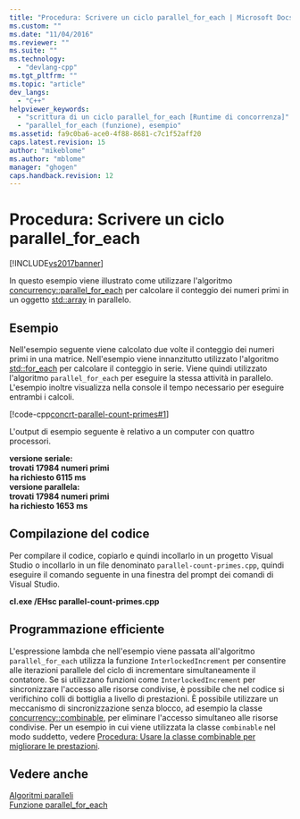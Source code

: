 ```yaml
---
title: "Procedura: Scrivere un ciclo parallel_for_each | Microsoft Docs"
ms.custom: ""
ms.date: "11/04/2016"
ms.reviewer: ""
ms.suite: ""
ms.technology: 
  - "devlang-cpp"
ms.tgt_pltfrm: ""
ms.topic: "article"
dev_langs: 
  - "C++"
helpviewer_keywords: 
  - "scrittura di un ciclo parallel_for_each [Runtime di concorrenza]"
  - "parallel_for_each (funzione), esempio"
ms.assetid: fa9c0ba6-ace0-4f88-8681-c7c1f52aff20
caps.latest.revision: 15
author: "mikeblome"
ms.author: "mblome"
manager: "ghogen"
caps.handback.revision: 12
---
```

# Procedura: Scrivere un ciclo parallel_for_each
[!INCLUDE[vs2017banner](../../assembler/inline/includes/vs2017banner.md)]

In questo esempio viene illustrato come utilizzare l'algoritmo [concurrency::parallel\_for\_each](../Topic/parallel_for_each%20Function.md) per calcolare il conteggio dei numeri primi in un oggetto [std::array](../../standard-library/array-class-stl.md) in parallelo.  
  
## Esempio  
 Nell'esempio seguente viene calcolato due volte il conteggio dei numeri primi in una matrice.  Nell'esempio viene innanzitutto utilizzato l'algoritmo [std::for\_each](../Topic/for_each.md) per calcolare il conteggio in serie.  Viene quindi utilizzato l'algoritmo `parallel_for_each` per eseguire la stessa attività in parallelo.  L'esempio inoltre visualizza nella console il tempo necessario per eseguire entrambi i calcoli.  
  
 [!code-cpp[concrt-parallel-count-primes#1](../../parallel/concrt/codesnippet/CPP/how-to-write-a-parallel-for-each-loop_1.cpp)]  
  
 L'output di esempio seguente è relativo a un computer con quattro processori.  
  
  **versione seriale:**  
**trovati 17984 numeri primi**  
**ha richiesto 6115 ms**  
**versione parallela:**  
**trovati 17984 numeri primi**  
**ha richiesto 1653 ms**   
## Compilazione del codice  
 Per compilare il codice, copiarlo e quindi incollarlo in un progetto Visual Studio o incollarlo in un file denominato `parallel-count-primes.cpp`, quindi eseguire il comando seguente in una finestra del prompt dei comandi di Visual Studio.  
  
 **cl.exe \/EHsc parallel\-count\-primes.cpp**  
  
## Programmazione efficiente  
 L'espressione lambda che nell'esempio viene passata all'algoritmo `parallel_for_each` utilizza la funzione `InterlockedIncrement` per consentire alle iterazioni parallele del ciclo di incrementare simultaneamente il contatore.  Se si utilizzano funzioni come `InterlockedIncrement` per sincronizzare l'accesso alle risorse condivise, è possibile che nel codice si verifichino colli di bottiglia a livello di prestazioni.  È possibile utilizzare un meccanismo di sincronizzazione senza blocco, ad esempio la classe [concurrency::combinable](../../parallel/concrt/reference/combinable-class.md), per eliminare l'accesso simultaneo alle risorse condivise.  Per un esempio in cui viene utilizzata la classe `combinable` nel modo suddetto, vedere [Procedura: Usare la classe combinable per migliorare le prestazioni](../../parallel/concrt/how-to-use-combinable-to-improve-performance.md).  
  
## Vedere anche  
 [Algoritmi paralleli](../../parallel/concrt/parallel-algorithms.md)   
 [Funzione parallel\_for\_each](../Topic/parallel_for_each%20Function.md)